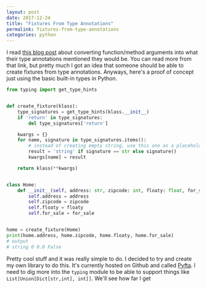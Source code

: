 ```yaml
---
layout: post
date: 2017-12-24
title: "Fixtures From Type Annotations"
permalink: fixtures-from-type-annotations
categories: python
---
```


I read [this blog post](http://ominian.com/2017/11/06/python-3-abusing-annotations/) about converting function/method arguments into what their type annotations mentioned they would be. You can read more from that link, but pretty much I got an idea that someone should be able to create fixtures from type annotations. Anyways, here's a proof of concept just using the basic built-in types in Python.

```python
from typing import get_type_hints


def create_fixture(klass):
    type_signatures = get_type_hints(klass.__init__)
    if 'return' in type_signatures:
        del type_signatures['return']

    kwargs = {}
    for name, signature in type_signatures.items():
        # instead of creating empty string, use this one as a placeholder
        result = 'string' if signature == str else signature()
        kwargs[name] = result

    return klass(**kwargs)


class Home:
    def __init__(self, address: str, zipcode: int, floaty: float, for_sale: bool) -> None:
        self.address = address
        self.zipcode = zipcode
        self.floaty = floaty
        self.for_sale = for_sale


home = create_fixture(Home)
print(home.address, home.zipcode, home.floaty, home.for_sale)
# output
# string 0 0.0 False
```

Pretty cool stuff and it was really simple to do. I decided to try and create my own library to do this. It's currently hosted on Github and called [Pyfta](https://github.com/gopar/pyfta). I need to dig more into the `typing` module to be able to support things like `List[Union[Dict[str,int], int]]`. We'll see how far I get
